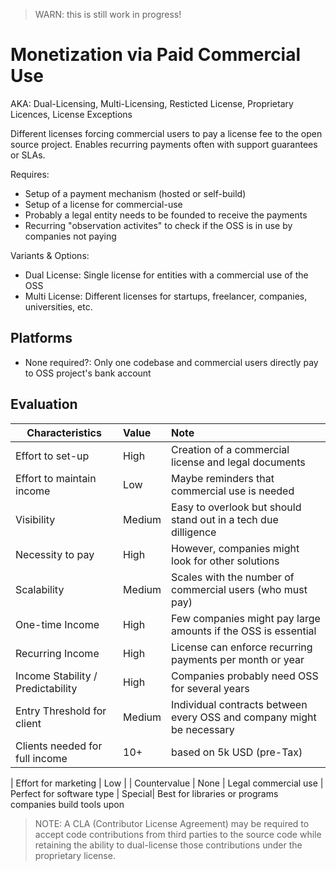 > WARN: this is still work in progress!

# Monetization via Paid Commercial Use
AKA: Dual-Licensing, Multi-Licensing, Resticted License, Proprietary Licences, License Exceptions

Different licenses forcing commercial users to pay a license fee to the open source project. Enables recurring payments often with support guarantees or SLAs.

Requires:
* Setup of a payment mechanism (hosted or self-build)
* Setup of a license for commercial-use
* Probably a legal entity needs to be founded to receive the payments
* Recurring "observation activites" to check if the OSS is in use by companies not paying

Variants & Options:
* Dual License: Single license for entities with a commercial use of the OSS
* Multi License: Different licenses for startups, freelancer, companies, universities, etc. 

## Platforms
* None required?: Only one codebase and commercial users directly pay to OSS project's bank account

## Evaluation

| Characteristics                   | Value  | Note |
| --------------------------------- |:------ |:---- |
| Effort to set-up                  | High   | Creation of a commercial license and legal documents
| Effort to maintain income         | Low    | Maybe reminders that commercial use is needed
| Visibility                        | Medium | Easy to overlook but should stand out in a tech due dilligence
| Necessity to pay                  | High   | However, companies might look for other solutions
| Scalability                       | Medium | Scales with the number of commercial users (who must pay)
| One-time Income                   | High   | Few companies might pay large amounts if the OSS is essential
| Recurring Income                  | High   | License can enforce recurring payments per month or year
| Income Stability / Predictability | High   | Companies probably need OSS for several years
| Entry Threshold for client        | Medium | Individual contracts between every OSS and company might be necessary
| Clients needed for full income    | 10+    | based on 5k USD (pre-Tax)

| Effort for marketing              | Low    | 
| Countervalue                      | None   | Legal commercial use
| Perfect for software type         | Special| Best for libraries or programs companies build tools upon

> NOTE: A CLA (Contributor License Agreement) may be required to accept code contributions from third parties to the source code while retaining the ability to dual-license those contributions under the proprietary license.